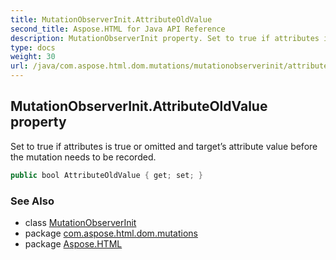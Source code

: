 ```yaml
---
title: MutationObserverInit.AttributeOldValue
second_title: Aspose.HTML for Java API Reference
description: MutationObserverInit property. Set to true if attributes is true or omitted and targets attribute value before the mutation needs to be recorded
type: docs
weight: 30
url: /java/com.aspose.html.dom.mutations/mutationobserverinit/attributeoldvalue/
---
```

## MutationObserverInit.AttributeOldValue property

Set to true if attributes is true or omitted and target’s attribute value before the mutation needs to be recorded.

```java
public bool AttributeOldValue { get; set; }
```

### See Also

* class [MutationObserverInit](../)
* package [com.aspose.html.dom.mutations](../../../com.aspose.html.dom.mutations/)
* package [Aspose.HTML](../../../)
